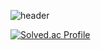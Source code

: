 ![header](https://capsule-render.vercel.app/api?type=Waving&height=200&text=Hayun&fontColor=ffffff&color=FFA500&animation=fadeIn)

[![Solved.ac Profile](http://mazassumnida.wtf/api/v2/generate_badge?boj=gkahsdl)](https://solved.ac/gkahsdl/)


<!--



**Hayun218/Hayun218** is a ✨ _special_ ✨ repository because its `README.md` (this file) appears on your GitHub profile.

Here are some ideas to get you started:


- 🌱 I’m currently learning ...
- 🔭 I’m currently working on SwiftUI
- 👯 I’m looking to collaborate on ...
- 🤔 I’m looking for help with ...
- 💬 Ask me about ...
- 📫 How to reach me: ...
- 😄 Pronouns: ...
- ⚡ Fun fact: ...
-->
